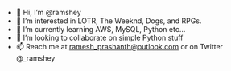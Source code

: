 - 👋 Hi, I’m @ramshey
- 👀 I’m interested in LOTR, The Weeknd, Dogs, and RPGs.
- 🌱 I’m currently learning AWS, MySQL, Python etc...
- 💞️ I’m looking to collaborate on simple Python stuff
- 📫 Reach me at ramesh_prashanth@outlook.com or on Twitter @_ramshey
